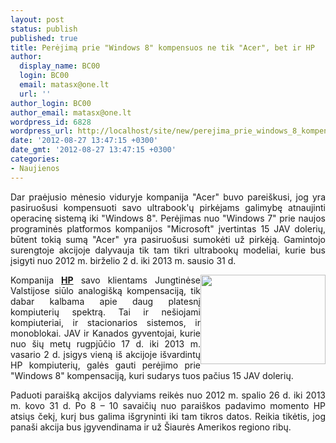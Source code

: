 ```yaml
---
layout: post
status: publish
published: true
title: Perėjimą prie "Windows 8" kompensuos ne tik "Acer", bet ir HP
author:
  display_name: BC00
  login: BC00
  email: matasx@one.lt
  url: ''
author_login: BC00
author_email: matasx@one.lt
wordpress_id: 6828
wordpress_url: http://localhost/site/new/perejima_prie_windows_8_kompensuos_ne_tik_acer_bet_ir_hp/
date: '2012-08-27 13:47:15 +0300'
date_gmt: '2012-08-27 13:47:15 +0300'
categories:
- Naujienos
---
```

<p style="text-align: justify;">
	Dar praėjusio mėnesio viduryje kompanija &quot;Acer&quot; buvo parei&scaron;kusi, jog yra pasiruo&scaron;usi kompensuoti savo ultrabook&#39;ų pirkėjams galimybę atnaujinti operacinę sistemą iki &quot;Windows 8&quot;. Perėjimas nuo &quot;Windows 7&quot; prie naujos programinės platformos kompanijos &quot;Microsoft&quot; įvertintas 15 JAV dolerių, būtent tokią sumą &quot;Acer&quot; yra pasiruo&scaron;usi sumokėti už pirkėją. Gamintojo surengtoje akcijoje dalyvauja tik tam tikri ultrabookų modeliai, kurie bus įsigyti nuo 2012 m. birželio 2 d. iki 2013 m. sausio 31 d.</p>
<p style="text-align: justify;">
	<img alt="" src="http://technews.lt/userfiles/HPlaptop.jpg" style="width: 200px; height: 143px; float: right;" />Kompanija <a href="http://h41201.www4.hp.com/AdLanding/us/en/7305/"><strong>HP</strong></a> savo klientams Jungtinėse Valstijose siūlo analogi&scaron;ką kompensaciją, tik dabar kalbama apie daug platesnį kompiuterių spektrą. Tai ir ne&scaron;iojami kompiuteriai, ir stacionarios sistemos, ir monoblokai. JAV ir Kanados gyventojai, kurie nuo &scaron;ių metų rugpjūčio 17 d. iki 2013 m. vasario 2 d. įsigys vieną i&scaron; akcijoje i&scaron;vardintų HP kompiuterių, galės gauti perėjimo prie &quot;Windows 8&quot; kompensaciją, kuri sudarys tuos pačius 15 JAV dolerių.</p>
<p style="text-align: justify;">
	Paduoti parai&scaron;ką akcijos dalyviams reikės nuo 2012 m. spalio 26 d. iki 2013 m. kovo 31 d. Po 8 &ndash; 10 savaičių nuo parai&scaron;kos padavimo momento HP atsiųs čekį, kurį bus galima i&scaron;gryninti iki tam tikros datos. Reikia tikėtis, jog pana&scaron;i akcija bus įgyvendinama ir už &Scaron;iaurės Amerikos regiono ribų.</p>

